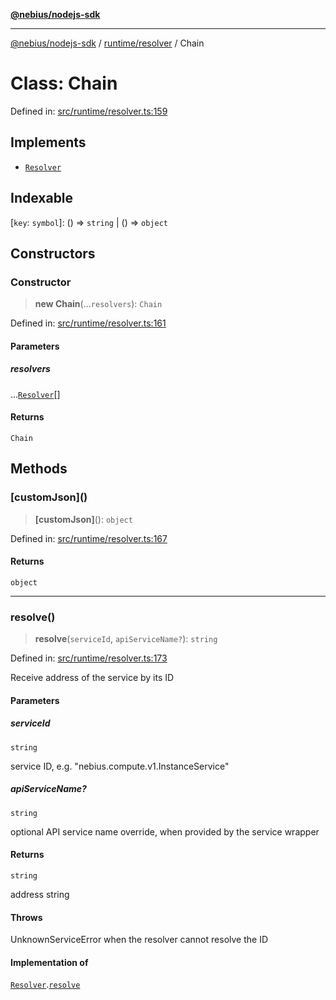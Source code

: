 [**@nebius/nodejs-sdk**](../../../README.md)

---

[@nebius/nodejs-sdk](../../../README.md) / [runtime/resolver](../README.md) / Chain

# Class: Chain

Defined in: [src/runtime/resolver.ts:159](https://github.com/nebius/nodejs-sdk/blob/a37d220b2851e3bf0d396cb03828d544f584df45/src/runtime/resolver.ts#L159)

## Implements

- [`Resolver`](../interfaces/Resolver.md)

## Indexable

\[`key`: `symbol`\]: () => `string` \| () => `object`

## Constructors

### Constructor

> **new Chain**(...`resolvers`): `Chain`

Defined in: [src/runtime/resolver.ts:161](https://github.com/nebius/nodejs-sdk/blob/a37d220b2851e3bf0d396cb03828d544f584df45/src/runtime/resolver.ts#L161)

#### Parameters

##### resolvers

...[`Resolver`](../interfaces/Resolver.md)[]

#### Returns

`Chain`

## Methods

### \[customJson\]()

> **\[customJson\]**(): `object`

Defined in: [src/runtime/resolver.ts:167](https://github.com/nebius/nodejs-sdk/blob/a37d220b2851e3bf0d396cb03828d544f584df45/src/runtime/resolver.ts#L167)

#### Returns

`object`

---

### resolve()

> **resolve**(`serviceId`, `apiServiceName?`): `string`

Defined in: [src/runtime/resolver.ts:173](https://github.com/nebius/nodejs-sdk/blob/a37d220b2851e3bf0d396cb03828d544f584df45/src/runtime/resolver.ts#L173)

Receive address of the service by its ID

#### Parameters

##### serviceId

`string`

service ID, e.g. "nebius.compute.v1.InstanceService"

##### apiServiceName?

`string`

optional API service name override, when provided by the service wrapper

#### Returns

`string`

address string

#### Throws

UnknownServiceError when the resolver cannot resolve the ID

#### Implementation of

[`Resolver`](../interfaces/Resolver.md).[`resolve`](../interfaces/Resolver.md#resolve)
